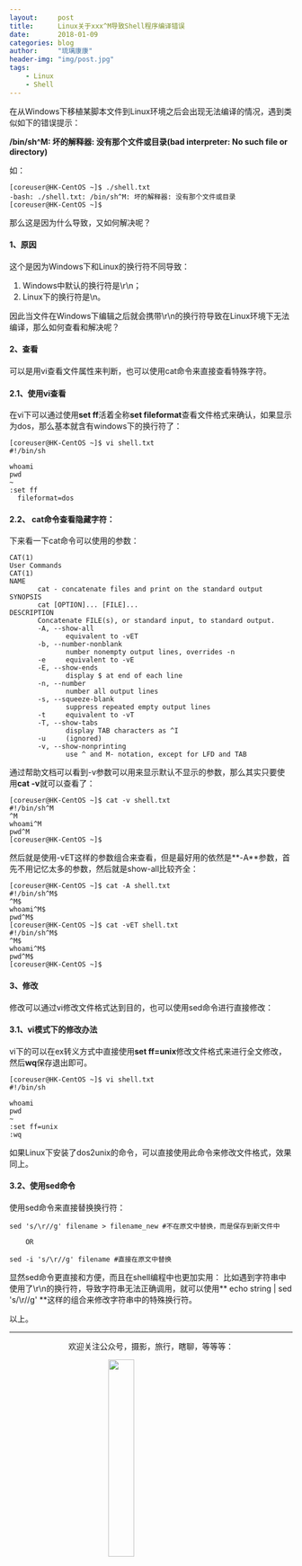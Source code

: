 ```yaml
---
layout:     post
title:      Linux关于xxx^M导致Shell程序编译错误
date:       2018-01-09
categories: blog
author:     "琉璃康康"
header-img: "img/post.jpg"
tags:
    - Linux
    - Shell
---
```


<style>
img{
  display:block;
  margin:0
  auto;
}
</style>

<meta name="referrer" content="never">

在从Windows下移植某脚本文件到Linux环境之后会出现无法编译的情况，遇到类似如下的错误提示：

**/bin/sh^M: 坏的解释器: 没有那个文件或目录(bad interpreter: No such file or directory)**

如：
```
[coreuser@HK-CentOS ~]$ ./shell.txt
-bash: ./shell.txt: /bin/sh^M: 坏的解释器: 没有那个文件或目录
[coreuser@HK-CentOS ~]$
```

那么这是因为什么导致，又如何解决呢？

#### 1、原因
这个是因为Windows下和Linux的换行符不同导致：

1. Windows中默认的换行符是\r\n；
2. Linux下的换行符是\n。

因此当文件在Windows下编辑之后就会携带\r\n的换行符导致在Linux环境下无法编译，那么如何查看和解决呢？

#### 2、查看
可以是用vi查看文件属性来判断，也可以使用cat命令来直接查看特殊字符。

#### 2.1、使用vi查看
在vi下可以通过使用**set ff**活着全称**set fileformat**查看文件格式来确认，如果显示为dos，那么基本就含有windows下的换行符了：
```
[coreuser@HK-CentOS ~]$ vi shell.txt
#!/bin/sh

whoami
pwd
~
:set ff
  fileformat=dos
```

#### 2.2、 cat命令查看隐藏字符：
下来看一下cat命令可以使用的参数：
```
CAT(1)                                                                            User Commands                                                                           CAT(1)
NAME
       cat - concatenate files and print on the standard output
SYNOPSIS
       cat [OPTION]... [FILE]...
DESCRIPTION
       Concatenate FILE(s), or standard input, to standard output.
       -A, --show-all
              equivalent to -vET
       -b, --number-nonblank
              number nonempty output lines, overrides -n
       -e     equivalent to -vE
       -E, --show-ends
              display $ at end of each line
       -n, --number
              number all output lines
       -s, --squeeze-blank
              suppress repeated empty output lines
       -t     equivalent to -vT
       -T, --show-tabs
              display TAB characters as ^I
       -u     (ignored)
       -v, --show-nonprinting
              use ^ and M- notation, except for LFD and TAB
```

通过帮助文档可以看到-v参数可以用来显示默认不显示的参数，那么其实只要使用**cat -v**就可以查看了：
```
[coreuser@HK-CentOS ~]$ cat -v shell.txt
#!/bin/sh^M
^M
whoami^M
pwd^M
[coreuser@HK-CentOS ~]$
```

然后就是使用-vET这样的参数组合来查看，但是最好用的依然是**-A**参数，首先不用记忆太多的参数，然后就是show-all比较齐全：
```
[coreuser@HK-CentOS ~]$ cat -A shell.txt
#!/bin/sh^M$
^M$
whoami^M$
pwd^M$
[coreuser@HK-CentOS ~]$ cat -vET shell.txt
#!/bin/sh^M$
^M$
whoami^M$
pwd^M$
[coreuser@HK-CentOS ~]$
```


#### 3、修改
修改可以通过vi修改文件格式达到目的，也可以使用sed命令进行直接修改：

#### 3.1、vi模式下的修改办法
vi下的可以在ex转义方式中直接使用**set ff=unix**修改文件格式来进行全文修改，然后**wq**保存退出即可。
```
[coreuser@HK-CentOS ~]$ vi shell.txt
#!/bin/sh

whoami
pwd
~
:set ff=unix
:wq
```

如果Linux下安装了dos2unix的命令，可以直接使用此命令来修改文件格式，效果同上。

#### 3.2、使用sed命令
使用sed命令来直接替换换行符：
```
sed 's/\r//g' filename > filename_new #不在原文中替换，而是保存到新文件中

    OR

sed -i 's/\r//g' filename #直接在原文中替换
```

显然sed命令更直接和方便，而且在shell编程中也更加实用：
比如遇到字符串中使用了\r\n的换行符，导致字符串无法正确调用，就可以使用** echo string | sed 's/\r//g' **这样的组合来修改字符串中的特殊换行符。

以上。

------------
<p align="center">欢迎关注公众号，摄影，旅行，瞎聊，等等等：</p>
<img src="https://mmbiz.qpic.cn/mmbiz_jpg/QqiaFS6NT0eD1g2UjYu4VfCGHmbhgVqOAnNnJQfN7ZhRVUCopYOsfpPtIEB95VNEqu8trAxJXzGDg01ka6z6wzQ/0?wx_fmt=jpeg" width="30%" />


